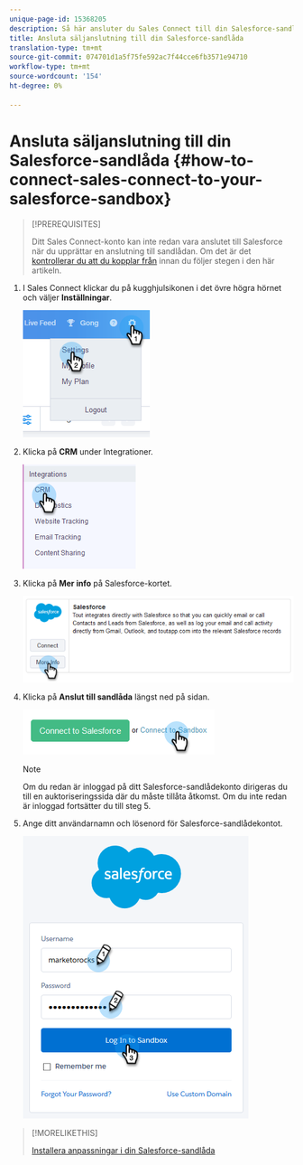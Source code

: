 ```yaml
---
unique-page-id: 15368205
description: Så här ansluter du Sales Connect till din Salesforce-sandlåda - Marketo Docs - produktdokumentation
title: Ansluta säljanslutning till din Salesforce-sandlåda
translation-type: tm+mt
source-git-commit: 074701d1a5f75fe592ac7f44cce6fb3571e94710
workflow-type: tm+mt
source-wordcount: '154'
ht-degree: 0%

---
```



# Ansluta säljanslutning till din Salesforce-sandlåda {#how-to-connect-sales-connect-to-your-salesforce-sandbox}

>[!PREREQUISITES]
>
>Ditt Sales Connect-konto kan inte redan vara anslutet till Salesforce när du upprättar en anslutning till sandlådan. Om det är det [kontrollerar du att du kopplar från](http://docs.marketo.com/x/FoDq) innan du följer stegen i den här artikeln.

1. I Sales Connect klickar du på kugghjulsikonen i det övre högra hörnet och väljer **Inställningar**.

   ![](assets/one-2.png)

1. Klicka på **CRM** under Integrationer.

   ![](assets/two-2.png)

1. Klicka på **Mer info** på Salesforce-kortet.

   ![](assets/three-2.png)

1. Klicka på **Anslut till sandlåda** längst ned på sidan.

   ![](assets/four-2.png)

   >[!NOTE]
   >
   >Om du redan är inloggad på ditt Salesforce-sandlådekonto dirigeras du till en auktoriseringssida där du måste tillåta åtkomst. Om du inte redan är inloggad fortsätter du till steg 5.

1. Ange ditt användarnamn och lösenord för Salesforce-sandlådekontot.

   ![](assets/five-2.png)

>[!MORELIKETHIS]
>
>[Installera anpassningar i din Salesforce-sandlåda](http://docs.marketo.com/x/EIDq)

